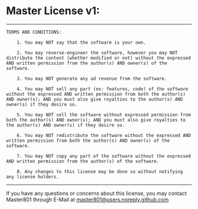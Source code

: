 **Master License v1:**
=====

----------

    TERMS AND CONDITIONS:

        1. You may NOT say that the software is your own.

        2. You may reverse-engineer the software, however you may NOT distribute the content (whether modified or not) without the expressed AND written permission from the author(s) AND owner(s) of the software.

        3. You may NOT generate any ad revenue from the software.

        4. You may NOT sell any part (ex: features, code) of the software without the expressed AND written permission from both the author(s) AND owner(s); AND you must also give royalties to the author(s) AND owner(s) if they desire so.

        5. You may NOT sell the software without expressed permission from both the author(s) AND owner(s); AND you must also give royalties to the author(s) AND owner(s) if they desire so.

        6. You may NOT redistribute the software without the expressed AND written permission from both the author(s) AND owner(s) of the software.

        7. You may NOT copy any part of the software without the expressed AND written permission from the author(s) of the software.

        8. Any changes to this license may be done so without notifying any license holders. 

----------

If you have any questions or concerns about this license, you may contact Master801 through E-Mail at master801@users.noreply.github.com

